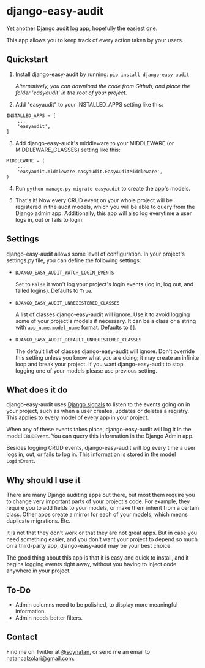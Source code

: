# django-easy-audit

Yet another Django audit log app, hopefully the easiest one.

This app allows you to keep track of every action taken by your users.

## Quickstart

1. Install django-easy-audit by running: `pip install django-easy-audit`

   *Alternatively, you can download the code from Github,
   and place the folder 'easyaudit' in the root of your project.*

2. Add "easyaudit" to your INSTALLED_APPS setting like this:

  ```
  INSTALLED_APPS = [
      ...
      'easyaudit',
  ]
  ```

3. Add django-easy-audit's middleware to your MIDDLEWARE (or MIDDLEWARE_CLASSES) setting like this:

  ```
  MIDDLEWARE = (
      ...
      'easyaudit.middleware.easyaudit.EasyAuditMiddleware',
  )
  ```

4. Run `python manage.py migrate easyaudit` to create the app's models.

5. That's it! Now every CRUD event on your whole project will be registered in the audit models,
which you will be able to query from the Django admin app. Additionally, this app will also log
everytime a user logs in, out or fails to login.

## Settings

django-easy-audit allows some level of configuration. In your project's settings.py file,
you can define the following settings:

* `DJANGO_EASY_AUDIT_WATCH_LOGIN_EVENTS`

  Set to `False` it won't log your project's login events (log in, log out, and failed logins). Defaults to `True`.

* `DJANGO_EASY_AUDIT_UNREGISTERED_CLASSES`

  A list of classes django-easy-audit will ignore. Use it to avoid logging some of your
  project's models if necessary. It can be a class or a string with `app_name.model_name`
  format. Defaults to `[]`.

* `DJANGO_EASY_AUDIT_DEFAULT_UNREGISTERED_CLASSES`

  The default list of classes django-easy-audit will ignore. Don't override this setting
  unless you know what you are doing; it may create an infinite loop and break your project.
  If you want django-easy-audit to stop logging one of your models please use previous setting.

## What does it do

django-easy-audit uses [Django signals](https://docs.djangoproject.com/en/dev/topics/signals/)
to listen to the events going on in your project, such as when a user creates, updates or deletes
a registry. This applies to every model of every app in your project.

When any of these events takes place, django-easy-audit will log it in the model `CRUDEvent`.
You can query this information in the Django Admin app.

Besides logging CRUD events, django-easy-audit will log every time a user logs in, out,
or fails to log in. This information is stored in the model `LoginEvent`.

## Why should I use it

There are many Django auditing apps out there, but most them require you to change very important
parts of your project's code. For example, they require you to add fields to your models, or make
them inherit from a certain class. Other apps create a mirror for each of your models, which means
duplicate migrations. Etc.

It is not that they don't work or that they are not great apps. But in case you need something
easier, and you don't want your project to depend so much on a third-party app, django-easy-audit
may be your best choice.

The good thing about this app is that it is easy and quick to install, and it begins logging
events right away, without you having to inject code anywhere in your project.

## To-Do

* Admin columns need to be polished, to display more meaningful information.
* Admin needs better filters.

## Contact

Find me on Twitter at [@soynatan](https://twitter.com/soynatan),
or send me an email to [natancalzolari@gmail.com](mailto:natancalzolari@gmail.com).

